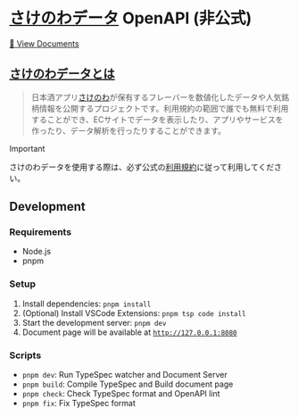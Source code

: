 
# [さけのわデータ](https://muro.sakenowa.com/sakenowa-data) OpenAPI (非公式)

[📖 View Documents](https://furusake-app.github.io/sakenowa-openapi/)



## [さけのわデータとは](https://muro.sakenowa.com/sakenowa-data#さけのわデータとは)

> 日本酒アプリ[さけのわ](https://sakenowa.com/)が保有するフレーバーを数値化したデータや人気銘柄情報を公開するプロジェクトです。利用規約の範囲で誰でも無料で利用することができ、ECサイトでデータを表示したり、アプリやサービスを作ったり、データ解析を行ったりすることができます。

> [!IMPORTANT]
>
> さけのわデータを使用する際は、必ず公式の[利用規約](https://muro.sakenowa.com/sakenowa-data#%E5%88%A9%E7%94%A8%E8%A6%8F%E7%B4%84)に従って利用してください。

## Development

### Requirements

- Node.js
- pnpm

### Setup

1. Install dependencies: `pnpm install`
2. (Optional) Install VSCode Extensions: `pnpm tsp code install`
3. Start the development server: `pnpm dev`
4. Document page will be available at [`http://127.0.0.1:8080`](http://127.0.0.1:8080)

### Scripts

- `pnpm dev`: Run TypeSpec watcher and Document Server
- `pnpm build`: Compile TypeSpec and Build document page
- `pnpm check`: Check TypeSpec format and OpenAPI lint
- `pnpm fix`: Fix TypeSpec format
